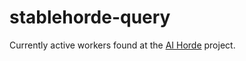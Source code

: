 # stablehorde-query

Currently active workers found at the [AI Horde](https://aihorde.net/) project.
